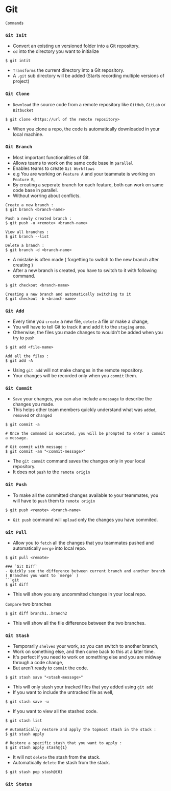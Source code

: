 # Git

`Commands`

### `Git Init`
- Convert an existing un versioned folder into a Git repository.
- `cd` into the directory you want to initialize
```git
$ git intit
```
- `Transforms` the current directory into a Git repository.
- A `.git` sub directory will be added (Starts recording multiple versions of project)

### `Git Clone`
- `Download` the source code from a remote repository like `GitHub`, `GitLab` or `Bitbucket`
```git
$ git clone <https://url of the remote repository>
```
- When you clone a repo, the code is automatically downloaded in your local machine.

### `Git Branch`
- Most important functionalities of Git.
- Allows teams to work on the same code base in `parallel`
- Enables teams to create `Git Workflows`
- e.g You are working on `Feature A` and your teammate is working on `Feature B`, 
- By creating a seperate branch for each feature, both can work on same code base in parallel.
- Without worring about conflicts.
```git
Create a new branch :
$ git branch <branch-name>

Push a newly created branch :
$ git push -u <remote> <branch-name>

View all branches :
$ git branch --list

Delete a branch :
$ git branch -d <branch-name>
```
- A mistake is often made ( forgetting to switch to the new branch after creating )
- After a new branch is created, you have to switch to it with following command.
```git
$ git checkout <branch-name>

Creating a new branch and automatically switching to it
$ git checkout -b <branch-name>
```

### `Git Add`
- Every time you `create` a new file, `delete` a file or make a change,
- You will have to tell Git to track it and add it to the `staging` area.
- Otherwise, the files you made changes to wouldn't be added when you try to `push`
```git
$ git add <file-name>

Add all the files :
$ git add -A
```
- Using `git add` will not make changes in the remote repository.
- Your changes will be recorded only when you `commit` them.

### `Git Commit`
- `Save` your changes, you can also include a `message` to describe the changes you made.
- This helps other team members quickly understand what was `added`, `removed` or `changed`
```git
$ git commit -a 

# Once the command is executed, you will be prompted to enter a commit a message.

# Git commit with message :
$ git commit -am "<commit-message>"
```
- The `git commit` command saves the changes only in your local repository.
- It does not `push` to the `remote origin`

### `Git Push`
- To make all the committed changes available to your teammates, you will have to `push` them to `remote origin`
```git
$ git push <remote> <branch-name>
```
- `Git push` command will `upload` only the changes you have commited.

### `Git Pull`
- Allow you to `fetch` all the changes that you teammates pushed and automatically `merge` into local repo.
```git
$ git pull <remote>

### `Git Diff`
- Quickly see the difference between current branch and another branch ( Branches you want to `merge` )
```git
$ git diff
```
- This will show you any uncommited changes in your local repo.

`Compare` two branches
```git
$ git diff branch1..branch2
```
- This will show all the file difference between the two branches.

### `Git Stash`
- Temporarily `shelves` your work, so you can switch to another branch,
- Work on something else, and then come back to this at a later time.
- It's perfect if you need to work on something else and you are midway through a code change,
- But aren't ready to `commit` the code.
```git
$ git stash save "<stash-message>"
```
- This will only stash your tracked files that yoy added using `git add`
- If you want to include the untracked file as well,
```git
$ git stash save -u
```
- If you want to view all the stashed code.
```git
$ git stash list

# Automatically restore and apply the topmost stash in the stack :
$ git stash apply

# Restore a specific stash that you want to apply :
$ git stash apply stash@{1}
```
- It will not `delete` the stash from the stack.
- Automatically `delete` the stash from the stack.
```git
$ git stash pop stash@{0}
```    
### `Git Status`
